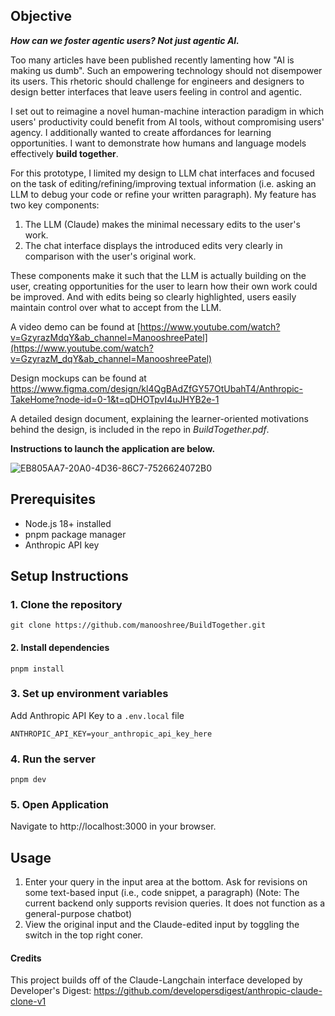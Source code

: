 ## Objective 

_**How can we foster agentic users? Not just agentic AI.**_

Too many articles have been published recently lamenting how "AI is making us dumb". Such an empowering technology should not disempower its users. This rhetoric should challenge for engineers and designers to design better interfaces that leave users feeling in control and agentic.

I set out to reimagine a novel human-machine interaction paradigm in which users' productivity could benefit from AI tools, without compromising users' agency. I additionally wanted to create affordances for learning opportunities. I want to demonstrate how humans and language models effectively **build together**. 

For this prototype, I limited my design to LLM chat interfaces and focused on the task of editing/refining/improving textual information (i.e. asking an LLM to debug your code or refine your written paragraph). 
My feature has two key components: 
1. The LLM (Claude) makes the minimal necessary edits to the user's work. 
2. The chat interface displays the introduced edits very clearly in comparison with the user's original work.

These components make it such that the LLM is actually building on the user, creating opportunities for the user to learn how their own work could be improved. And with edits being so clearly highlighted, users easily maintain control over what to accept from the LLM. 

A video demo can be found at [https://www.youtube.com/watch?v=GzyrazMdqY&ab_channel=ManooshreePatel](https://www.youtube.com/watch?v=GzyrazM_dqY&ab_channel=ManooshreePatel)

Design mockups can be found at https://www.figma.com/design/kl4QgBAdZfGY57OtUbahT4/Anthropic-TakeHome?node-id=0-1&t=qDHOTpvI4uJHYB2e-1

A detailed design document, explaining the learner-oriented motivations behind the design, is included in the repo in _BuildTogether.pdf_. 


**Instructions to launch the application are below.**


![EB805AA7-20A0-4D36-86C7-7526624072B0](https://github.com/user-attachments/assets/c555b57c-42a8-43ac-bf0e-744fb2c4e63c)


## Prerequisites
- Node.js 18+ installed
- pnpm package manager 
- Anthropic API key

## Setup Instructions

### 1. Clone the repository
`git clone https://github.com/manooshree/BuildTogether.git`
#### 2. Install dependencies 
`pnpm install`
### 3. Set up environment variables
Add Anthropic API Key to a `.env.local` file 

`ANTHROPIC_API_KEY=your_anthropic_api_key_here`
### 4. Run the server
`pnpm dev`
### 5. Open Application
Navigate to http://localhost:3000 in your browser.

## Usage 

1. Enter your query in the input area at the bottom. Ask for revisions on some text-based input (i.e., code snippet, a paragraph) (Note: The current backend only supports revision queries. It does not function as a general-purpose chatbot)
2. View the original input and the Claude-edited input by toggling the switch in the top right coner. 


#### Credits 
This project builds off of the Claude-Langchain interface developed by Developer's Digest: https://github.com/developersdigest/anthropic-claude-clone-v1
